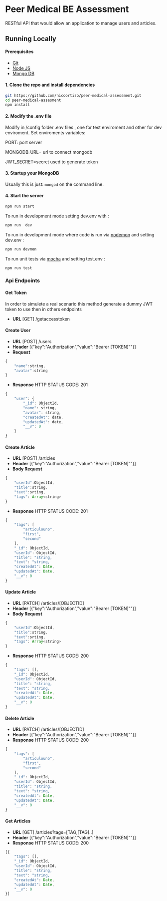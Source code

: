 # Peer Medical BE Assessment
RESTful API that would allow an application to manage users and
articles.
## Running Locally

#### Prerequisites
* [Git](https://git-scm.com/downloads)
* [Node JS](https://nodejs.org/en/)
* [Mongo DB](https://www.mongodb.com)


#### 1. Clone the repo and install dependencies
```bash
git https://github.com/nicoortizo/peer-medical-assessment.git 
cd peer-medical-assesment
npm install
```

#### 2. Modify the .env file
Modify in /config folder .env files , one for test enviroment and other for dev enviroment.
Set enviroments variables:

PORT: port server

MONGODB_URL= url to connect mongodb

JWT_SECRET=secret used to generate token


#### 3. Startup your MongoDB
Usually this is just: `mongod` on the command line.

#### 4. Start the server
```bash
npm run start
```

To run in development mode setting dev.env with  :
```bash
npm run  dev
```

To run in development mode where code is run via [nodemon](https://nodemon.io) and setting dev.env :
```bash
npm run devmon
```

To run unit tests via [mocha](https://mochajs.org/) and setting test.env :
```bash
npm run test
```
### Api Endpoints
#### Get Token
In order to simulete a real scenario this method generate a dummy JWT token to use then in others endpoints
* **URL**
[GET] /getaccesstoken

#### Create User
* **URL**
[POST] /users
* **Header**
[{"key":"Authorization","value":"Bearer [TOKEN]""}]
* **Request**
```js
{
	"name":string,
	"avatar":string 
}
```
* **Response**
HTTP STATUS CODE: 201
```js
{
    "user": {
        "_id": ObjectId,
        "name": string,
        "avatar": string,
        "createdAt": date,
        "updatedAt": date,
        "__v": 0
    }
}
```

#### Create Article
* **URL**
[POST] /articles
* **Header**
[{"key":"Authorization","value":"Bearer [TOKEN]""}]
* **Body Request**
```js
{
	"userId":ObjectId,
	"title":string,
	"text":srting,
	"tags": Array<string>
}
```
* **Response**
HTTP STATUS CODE: 201
```js
{
    "tags": [
        "articulouno",
        "first",
        "second"
    ],
    "_id": ObjectId,
    "userId": ObjectId,
    "title": "string,
    "text": "string,
    "createdAt": Date,
    "updatedAt": Date,
    "__v": 0
}
```
#### Update Article
* **URL**
[PATCH] /articles/[OBJECTID]
* **Header**
[{"key":"Authorization","value":"Bearer [TOKEN]""}]
* **Body Request**
```js
{
	"userId":ObjectId,
	"title":string,
	"text":srting,
	"tags": Array<string>
}
```
* **Response**
HTTP STATUS CODE: 200
```js
{
    "tags": [],
    "_id": ObjectId,
    "userId": ObjectId,
    "title": "string,
    "text": "string,
    "createdAt": Date,
    "updatedAt": Date,
    "__v": 0
}
```

#### Delete Article
* **URL**
[PATCH] /articles/[OBJECTID]
* **Header**
[{"key":"Authorization","value":"Bearer [TOKEN]""}]
* **Response**
HTTP STATUS CODE: 200
```js
{
    "tags": [
        "articulouno",
        "first",
        "second"
    ],
    "_id": ObjectId,
    "userId": ObjectId,
    "title": "string,
    "text": "string,
    "createdAt": Date,
    "updatedAt": Date,
    "__v": 0
}
```

#### Get Articles
* **URL**
[GET] /articles?tags=[TAG,[TAG]..]
* **Header**
[{"key":"Authorization","value":"Bearer [TOKEN]""}]
* **Response**
HTTP STATUS CODE: 200
```js
[{
    "tags": [],
    "_id": ObjectId,
    "userId": ObjectId,
    "title": "string,
    "text": "string,
    "createdAt": Date,
    "updatedAt": Date,
    "__v": 0
}]
```
